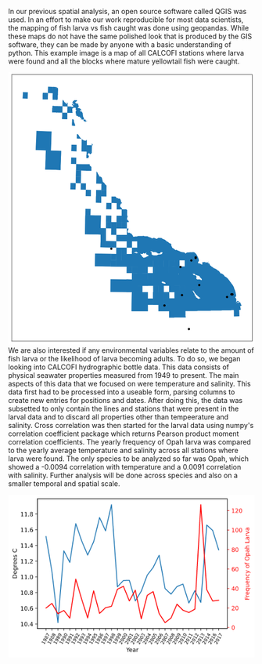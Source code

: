 In our previous spatial analysis, an open source software called QGIS was used. In an effort to make our work reproducible for most data scientists, the mapping of fish larva vs fish caught was done using geopandas. While these maps do not have the same polished look that is produced by the GIS software, they can be made by anyone with a basic understanding of python. This example image is a map of all CALCOFI stations where larva were found and all the blocks where mature yellowtail fish were caught. 

![img1](https://github.com/andierupp/ucsb-ds-capstone-2021.github.io/blob/main/ucsb_ds_capstone_projects_2021/projects/calcofi1/yellowtail_map.png?raw=true)
We are also interested if any environmental variables relate to the amount of fish larva or the likelihood of larva becoming adults. To do so, we began looking into CALCOFI hydrographic bottle data. This data consists of physical seawater properties measured from 1949 to present. The main aspects of this data that we focused on were temperature and salinity. This data first had to be processed into a useable form, parsing columns to create new entries for positions and dates. After doing this, the data was subsetted to only contain the lines and stations that were present in the larval data and to discard all properties other than tempeerature and salinity. Cross correlation was then started for the larval data using numpy's correlation coefficient package which returns Pearson product moment correlation coefficients. The yearly frequency of Opah larva was compared to the yearly average temperature and salinity across all stations where larva were found. The only species to be analyzed so far was Opah, which showed a -0.0094 correlation with temperature and a 0.0091 correlation with salinity. Further analysis will be done across species and also on a smaller temporal and spatial scale. 

![img2](https://github.com/andierupp/ucsb-ds-capstone-2021.github.io/blob/main/ucsb_ds_capstone_projects_2021/projects/calcofi1/opah_temp.png?raw=true)
